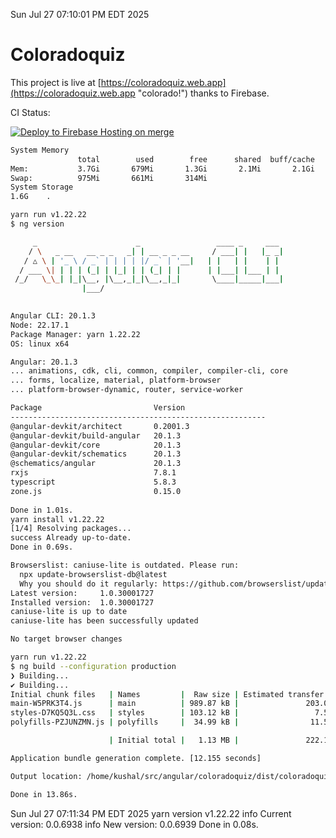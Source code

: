 Sun Jul 27 07:10:01 PM EDT 2025

# Coloradoquiz


This project is live at [https://coloradoquiz.web.app](https://coloradoquiz.web.app "colorado!") thanks to Firebase.

CI Status: 

[![Deploy to Firebase Hosting on merge](https://github.com/teamkushal/coloradoquiz/actions/workflows/firebase-hosting-merge.yml/badge.svg)](https://github.com/teamkushal/coloradoquiz/actions/workflows/firebase-hosting-merge.yml)

```bash
System Memory
               total        used        free      shared  buff/cache   available
Mem:           3.7Gi       679Mi       1.3Gi       2.1Mi       2.1Gi       3.1Gi
Swap:          975Mi       661Mi       314Mi
System Storage
1.6G	.
```
```bash
yarn run v1.22.22
$ ng version

     _                      _                 ____ _     ___
    / \   _ __   __ _ _   _| | __ _ _ __     / ___| |   |_ _|
   / △ \ | '_ \ / _` | | | | |/ _` | '__|   | |   | |    | |
  / ___ \| | | | (_| | |_| | | (_| | |      | |___| |___ | |
 /_/   \_\_| |_|\__, |\__,_|_|\__,_|_|       \____|_____|___|
                |___/
    

Angular CLI: 20.1.3
Node: 22.17.1
Package Manager: yarn 1.22.22
OS: linux x64

Angular: 20.1.3
... animations, cdk, cli, common, compiler, compiler-cli, core
... forms, localize, material, platform-browser
... platform-browser-dynamic, router, service-worker

Package                         Version
---------------------------------------------------------
@angular-devkit/architect       0.2001.3
@angular-devkit/build-angular   20.1.3
@angular-devkit/core            20.1.3
@angular-devkit/schematics      20.1.3
@schematics/angular             20.1.3
rxjs                            7.8.1
typescript                      5.8.3
zone.js                         0.15.0
    
Done in 1.01s.
yarn install v1.22.22
[1/4] Resolving packages...
success Already up-to-date.
Done in 0.69s.
```
```bash
Browserslist: caniuse-lite is outdated. Please run:
  npx update-browserslist-db@latest
  Why you should do it regularly: https://github.com/browserslist/update-db#readme
Latest version:     1.0.30001727
Installed version:  1.0.30001727
caniuse-lite is up to date
caniuse-lite has been successfully updated

No target browser changes
```
```bash
yarn run v1.22.22
$ ng build --configuration production
❯ Building...
✔ Building...
Initial chunk files   | Names         |  Raw size | Estimated transfer size
main-W5PRK3T4.js      | main          | 989.87 kB |               203.03 kB
styles-D7KQ5Q3L.css   | styles        | 103.12 kB |                 7.58 kB
polyfills-PZJUNZMN.js | polyfills     |  34.99 kB |                11.55 kB

                      | Initial total |   1.13 MB |               222.16 kB

Application bundle generation complete. [12.155 seconds]

Output location: /home/kushal/src/angular/coloradoquiz/dist/coloradoquiz

Done in 13.86s.
```
Sun Jul 27 07:11:34 PM EDT 2025
yarn version v1.22.22
info Current version: 0.0.6938
info New version: 0.0.6939
Done in 0.08s.
